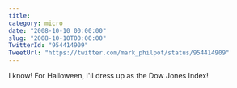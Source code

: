 ```yaml
---
title: 
category: micro
date: "2008-10-10 00:00:00"
slug: "2008-10-10T00:00:00"
TwitterId: "954414909"
TweetUrl: "https://twitter.com/mark_philpot/status/954414909"
---
```


I know! For Halloween, I'll dress up as the Dow Jones Index!

